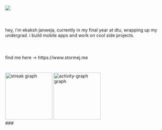 <br clear="both">

<div align="left">
  <img src="https://visitor-badge.laobi.icu/badge?page_id=ekakshjanweja.ekakshjanweja&left_text=views"  />
</div>

###

<br clear="both">

<p align="left">hey, i'm ekaksh janweja, currently in my final year at dtu, wrapping up my undergrad. i build mobile apps and work on cool side projects.</p>

###

<br clear="both">

<p align="left">find me here -> https://www.stormej.me</p>

###

<br clear="both">

<div align="left">
  <img src="https://streak-stats.demolab.com?user=ekakshjanweja&locale=en&mode=daily&theme=github_dark&hide_border=false&border_radius=5&order=3" height="150" alt="streak graph"  />
  <img src="https://github-readme-activity-graph.vercel.app/graph?username=ekakshjanweja&radius=16&theme=github-dark&area=true&order=5&hide_border=false&hide_title=true" height="150" alt="activity-graph graph"  />
</div>
###
